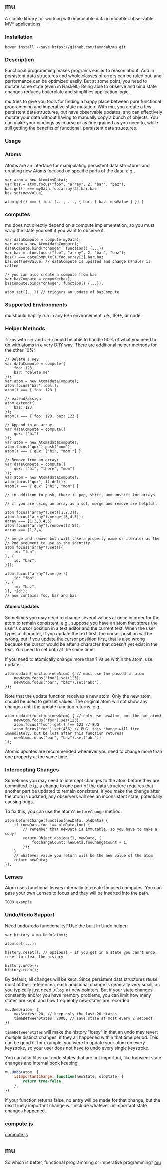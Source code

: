 ## mu

A simple library for working with immutable data in mutable+observable MV* applications.

### Installation

    bower install --save https://github.com/iamnoah/mu.git

### Description

Functional programming makes programs easier to reason about. Add in persistent data structures and whole classes of errors can be ruled out, and performance can be optimized easily. But at some point, you need to mutate some state (even in Haskell.) Being able to observe and bind state changes reduces boilerplate and simplifies application logic.

mu tries to give you tools for finding a happy place between pure functional programming and imperative state mutation.  With mu, you create a few persistent data structures, but have observable updates, and can effectively mutate your data without having to manually copy a bunch of objects. You can make your bindings as coarse or as fine grained as you need to, while still getting the benefits of functional, persistent data structures.

### Usage

### Atoms

Atoms are an interface for manipulating persistent data structures and creating new Atoms focused on specific parts of the data. e.g.,

    var atom = new Atom(myData);
    var baz = atom.focus("foo", "array", 2, "bar", "baz");
    baz.get() === myData.foo.array[2].bar.baz
    baz.set(newValue)

    atom.get() === { foo: [..., ..., { bar: { baz: newValue } }] }

### computes

mu does not directly depend on a compute implementation, so you must wrap the state yourself if you want to observe it.

    var dataCompute = compute(myData);
    var atom = new Atom(dataCompute);
    dataCompute.bind("change", function() {...})
    var baz = atom.focus("foo", "array", 2, "bar", "baz");
    baz() === dataCompute().foo.array[2].bar.baz
    baz.set(newValue) // dataCompute is updated and change handler is called

    // you can also create a compute from baz
    var bazCompute = compute(baz);
    bazCompute.bind("change", function() {...});

    atom.set({...}) // triggers an update of bazCompute

### Supported Environments

mu should hapilly run in any ES5 environement. i.e., IE9+, or node.

### Helper Methods

`focus` with `get` and `set` should be able to handle 90% of what you need to do with atoms in a very DRY way. There are additional helper methods for the other 10%:


    // Delete a Key
    var dataCompute = compute({
        foo: 123,
        bar: "delete me"
    });
    var atom = new Atom(dataCompute);
    atom.focus("bar").del();
    atom() === { foo: 123 }

    // extend/assign
    atom.extend({
        baz: 123,
    });
    atom() === { foo: 123, baz: 123 }

    // Append to an array:
    var dataCompute = compute({
        qux: ["hi"]
    });
    var atom = new Atom(dataCompute);
    atom.focus("qux").push("mom");
    atom() === { qux: ["hi", "mom!"] }

    // Remove from an array:
    var dataCompute = compute({
        qux: ["hi", "there", "mom"]
    });
    var atom = new Atom(dataCompute);
    atom.focus("qux", 1).del();
    atom() === { qux: ["hi", "mom"] }

    // in addition to push, there is pop, shift, and unshift for arrays

    // if you are using an array as a set, merge and remove are helpful:

    atom.focus("array").set([1,2,3]);
    atom.focus("array").merge([3,4,5]);
    array === [1,2,3,4,5]
    atom.focus("array").remove([3,5]);
    array === [1,2,4]

    // merge and remove both will take a property name or iterator as the 
    // 2nd argument to use as the identity.    
    atom.focus("array").set([{
        id: "foo",
    }, {
        id: "bar",
    }]);

    atom.focus("array").merge([{
        id: "foo",
    }, {
        id: "baz",
    }], "id");
    // now contains foo, bar and baz

#### Atomic Updates

Sometimes you may need to change several values at once in order for the atom to remain consistent. e.g., suppose you have an atom that stores the user's cursor position in a text editor and the current text. When the user types a character, if you update the text first, the cursor position will be wrong, but if you update the cursor posiition first, that is also wrong because the cursor would be after a character that doesn't yet exist in the text. You need to set both at the same time.

If you need to atomically change more than 1 value within the atom, use update:

    atom.update(function(newAtom) { // must use the passed in atom
        newAtom.focus("foo").set(123);
        newAtom.focus("bar", "baz").set("abc");
    });

Note that the update function receives a new atom. Only the new atom should be used to get/set values. The original atom will not show any changes until the update function returns. e.g.,

    atom.update(function(newAtom) { // only use newAtom, not the out atom!
        newAtom.focus("foo").set(123);
        atom.focus("foo").get() !== 123 // BUG
        atom.focus("foo").set(456) // BUG! this change will fire immediately, but be lost after this function returns!
        newAtom.focus("bar", "baz").set("abc");
    });

Atomic updates are recommended whenever you need to change more than one property at the same time.

### Intercepting Changes

Sometimes you may need to intercept changes to the atom before they are committed. e.g., a change to one part of the data structure requires that another part be updated to remain consistent. If you make the change after the atom is updated, any observers will see an inconsistent state, potentially causing bugs.

To fix this, you can use the atom's `beforeChange` method:

```
atom.beforeChange(function(newData, oldData) {
    if (newData.foo !== oldData.foo) {
        // remember that newData is immutable, so you have to make a copy!
        return Object.assign({}, newData, {
            fooChangeCount: newData.fooChangeCount + 1,
        });
    }
    // whatever value you return will be the new value of the atom
    return newData;
});
```

### Lenses

Atom uses functional lenses internally to create focused computes. You can pass your own Lenses to focus and they will be inserted into the path.

    TODO example


### Undo/Redo Support

Need undo/redo functionality? Use the built in Undo helper:

    var history = mu.Undo(atom);

    atom.set(...);

    history.reset(); // optional - if you get in a state you can't undo, reset to clear the history

    history.undo();
    history.redo();

By default, all changes will be kept. Since persistent data structures reuse most of their references, each additional change is generally very small, as you typically just need `O(log n)` new pointers. But if your state changes constantly and/or you have memory problems, you can limit how many states are kept, and how frequently new states are recorded:

    mu.Undo(atom, {
        maxStates: 20, // keep only the last 20 states
        timeBetweenStates: 2000, // save state at most every 2 seconds
    })

`timeBetweenStates` will make the history "lossy" in that an undo may revert multiple distinct changes, if they all happened within that time period. This can be good if, for example, you were to update your atom on every keystroke, so your user does not have to undo every single keystroke.

You can also filter out undo states that are not important, like transient state changes and internal book keeping.

```javascript
mu.Undo(atom, {
    isImportantChange: function(newState, oldState) {
        return true/false;
    },
})
```
If your function returns false, no entry will be made for that change, but the next truely important change will include whatever unimportant state changes happened.

### compute.js

[compute.js](./compute-js)

## mu

So which is better, functional programming or imperative programming? [mu][1]

[1]: http://en.wikipedia.org/wiki/Mu_(negative)#.22Unasking.22_the_question
